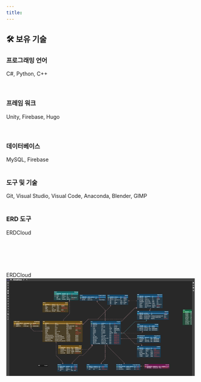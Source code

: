 ```yaml
---
title:
---
```


## 🛠 **보유 기술**


### **프로그래밍 언어**
C#, Python, C++  
<br><br>

### **프레임 워크**
Unity, Firebase, Hugo  
<br><br>

### **데이터베이스**
MySQL, Firebase
<br><br>

### **도구 및 기술**
Git, Visual Studio, Visual Code, Anaconda, Blender, GIMP
<br><br>

### **ERD 도구**
ERDCloud

<br><br>
<br><br>

ERDCloud
<a href="https://www.erdcloud.com/d/8FHkuNeQwxYg3hQNJ">
    <img src="featured(1).png" style="display: block; margin: 0 auto 50px 0;">  

